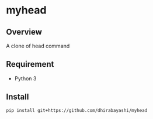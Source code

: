# myhead
## Overview
A clone of head command

## Requirement
* Python 3

## Install
```
pip install git+https://github.com/dhirabayashi/myhead
```
